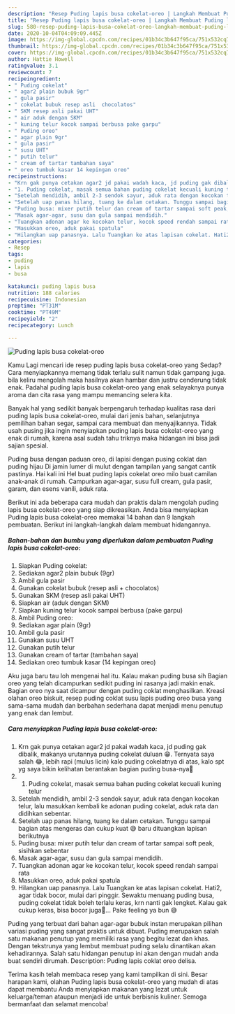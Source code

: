 ```yaml
---
description: "Resep Puding lapis busa cokelat-oreo | Langkah Membuat Puding lapis busa cokelat-oreo Yang Menggugah Selera"
title: "Resep Puding lapis busa cokelat-oreo | Langkah Membuat Puding lapis busa cokelat-oreo Yang Menggugah Selera"
slug: 580-resep-puding-lapis-busa-cokelat-oreo-langkah-membuat-puding-lapis-busa-cokelat-oreo-yang-menggugah-selera
date: 2020-10-04T04:09:09.445Z
image: https://img-global.cpcdn.com/recipes/01b34c3b647f95ca/751x532cq70/puding-lapis-busa-cokelat-oreo-foto-resep-utama.jpg
thumbnail: https://img-global.cpcdn.com/recipes/01b34c3b647f95ca/751x532cq70/puding-lapis-busa-cokelat-oreo-foto-resep-utama.jpg
cover: https://img-global.cpcdn.com/recipes/01b34c3b647f95ca/751x532cq70/puding-lapis-busa-cokelat-oreo-foto-resep-utama.jpg
author: Hattie Howell
ratingvalue: 3.1
reviewcount: 7
recipeingredient:
- " Puding cokelat"
- " agar2 plain bubuk 9gr"
- " gula pasir"
- " cokelat bubuk resep asli  chocolatos"
- " SKM resep asli pakai UHT"
- " air aduk dengan SKM"
- " kuning telur kocok sampai berbusa pake garpu"
- " Puding oreo"
- " agar plain 9gr"
- " gula pasir"
- " susu UHT"
- " putih telur"
- " cream of tartar tambahan saya"
- " oreo tumbuk kasar 14 kepingan oreo"
recipeinstructions:
- "Krn gak punya cetakan agar2 jd pakai wadah kaca, jd puding gak dibalik, makanya urutannya puding cokelat duluan 😁. Ternyata saya salah 😂, lebih rapi (mulus licin) kalo puding cokelatnya di atas, kalo spt yg saya bikin kelihatan berantakan bagian puding busa-nya🤣"
- "1. Puding cokelat, masak semua bahan puding cokelat kecuali kuning telur"
- "Setelah mendidih, ambil 2-3 sendok sayur, aduk rata dengan kocokan telur, lalu masukkan kembali ke adonan puding cokelat, aduk rata dan didihkan sebentar."
- "Setelah uap panas hilang, tuang ke dalam cetakan. Tunggu sampai bagian atas mengeras dan cukup kuat 😅 baru dituangkan lapisan berikutnya"
- "Puding busa: mixer putih telur dan cream of tartar sampai soft peak, sisihkan sebentar"
- "Masak agar-agar, susu dan gula sampai mendidih."
- "Tuangkan adonan agar ke kocokan telur, kocok speed rendah sampai rata"
- "Masukkan oreo, aduk pakai spatula"
- "Hilangkan uap panasnya. Lalu Tuangkan ke atas lapisan cokelat. Hati2, agar tidak bocor, mulai dari pinggir. Sewaktu menuang puding busa, puding cokelat tidak boleh terlalu keras, krn nanti gak lengket. Kalau gak cukup keras, bisa bocor juga🤣... Pake feeling ya bun 😅"
categories:
- Resep
tags:
- puding
- lapis
- busa

katakunci: puding lapis busa 
nutrition: 188 calories
recipecuisine: Indonesian
preptime: "PT31M"
cooktime: "PT49M"
recipeyield: "2"
recipecategory: Lunch

---
```



![Puding lapis busa cokelat-oreo](https://img-global.cpcdn.com/recipes/01b34c3b647f95ca/751x532cq70/puding-lapis-busa-cokelat-oreo-foto-resep-utama.jpg)

Kamu Lagi mencari ide resep puding lapis busa cokelat-oreo yang Sedap? Cara menyiapkannya memang tidak terlalu sulit namun tidak gampang juga. bila keliru mengolah maka hasilnya akan hambar dan justru cenderung tidak enak. Padahal puding lapis busa cokelat-oreo yang enak selayaknya punya aroma dan cita rasa yang mampu memancing selera kita.

Banyak hal yang sedikit banyak berpengaruh terhadap kualitas rasa dari puding lapis busa cokelat-oreo, mulai dari jenis bahan, selanjutnya pemilihan bahan segar, sampai cara membuat dan menyajikannya. Tidak usah pusing jika ingin menyiapkan puding lapis busa cokelat-oreo yang enak di rumah, karena asal sudah tahu triknya maka hidangan ini bisa jadi sajian spesial.

Puding busa dengan paduan oreo, di lapisi dengan pusing coklat dan puding hijau Di jamin lumer di mulut dengan tampilan yang sangat cantik pastinya. Hai kali ini Hel buat puding lapis cokelat oreo milo buat camilan anak-anak di rumah. Campurkan agar-agar, susu full cream, gula pasir, garam, dan esens vanili, aduk rata.


Berikut ini ada beberapa cara mudah dan praktis dalam mengolah puding lapis busa cokelat-oreo yang siap dikreasikan. Anda bisa menyiapkan Puding lapis busa cokelat-oreo memakai 14 bahan dan 9 langkah pembuatan. Berikut ini langkah-langkah dalam membuat hidangannya.

<!--inarticleads1-->

##### Bahan-bahan dan bumbu yang diperlukan dalam pembuatan Puding lapis busa cokelat-oreo:

1. Siapkan  Puding cokelat:
1. Sediakan  agar2 plain bubuk (9gr)
1. Ambil  gula pasir
1. Gunakan  cokelat bubuk (resep asli + chocolatos)
1. Gunakan  SKM (resep asli pakai UHT)
1. Siapkan  air (aduk dengan SKM)
1. Siapkan  kuning telur kocok sampai berbusa (pake garpu)
1. Ambil  Puding oreo:
1. Sediakan  agar plain (9gr)
1. Ambil  gula pasir
1. Gunakan  susu UHT
1. Gunakan  putih telur
1. Gunakan  cream of tartar (tambahan saya)
1. Sediakan  oreo tumbuk kasar (14 kepingan oreo)


Aku juga baru tau loh mengenai hal itu. Kalau makan puding busa sih Bagian oreo yang telah dicampurkan sedikit puding ini rasanya jadi makin enak. Bagian oreo nya saat dicampur dengan puding coklat menghasilkan. Kreasi olahan oreo biskuit, resep puding coklat susu lapis puding oreo busa yang sama-sama mudah dan berbahan sederhana dapat menjadi menu penutup yang enak dan lembut. 

<!--inarticleads2-->

##### Cara menyiapkan Puding lapis busa cokelat-oreo:

1. Krn gak punya cetakan agar2 jd pakai wadah kaca, jd puding gak dibalik, makanya urutannya puding cokelat duluan 😁. Ternyata saya salah 😂, lebih rapi (mulus licin) kalo puding cokelatnya di atas, kalo spt yg saya bikin kelihatan berantakan bagian puding busa-nya🤣
1. 1. Puding cokelat, masak semua bahan puding cokelat kecuali kuning telur
1. Setelah mendidih, ambil 2-3 sendok sayur, aduk rata dengan kocokan telur, lalu masukkan kembali ke adonan puding cokelat, aduk rata dan didihkan sebentar.
1. Setelah uap panas hilang, tuang ke dalam cetakan. Tunggu sampai bagian atas mengeras dan cukup kuat 😅 baru dituangkan lapisan berikutnya
1. Puding busa: mixer putih telur dan cream of tartar sampai soft peak, sisihkan sebentar
1. Masak agar-agar, susu dan gula sampai mendidih.
1. Tuangkan adonan agar ke kocokan telur, kocok speed rendah sampai rata
1. Masukkan oreo, aduk pakai spatula
1. Hilangkan uap panasnya. Lalu Tuangkan ke atas lapisan cokelat. Hati2, agar tidak bocor, mulai dari pinggir. Sewaktu menuang puding busa, puding cokelat tidak boleh terlalu keras, krn nanti gak lengket. Kalau gak cukup keras, bisa bocor juga🤣... Pake feeling ya bun 😅


Puding yang terbuat dari bahan agar-agar bubuk instan merupakan pilihan variasi puding yang sangat praktis untuk dibuat. Puding merupakan salah satu makanan penutup yang memiliki rasa yang begitu lezat dan khas. Dengan tekstrunya yang lembut membuat puding selalu dinantikan akan kehadirannya. Salah satu hidangan penutup ini akan dengan mudah anda buat sendiri dirumah. Description: Puding lapis coklat oreo delisa. 

Terima kasih telah membaca resep yang kami tampilkan di sini. Besar harapan kami, olahan Puding lapis busa cokelat-oreo yang mudah di atas dapat membantu Anda menyiapkan makanan yang lezat untuk keluarga/teman ataupun menjadi ide untuk berbisnis kuliner. Semoga bermanfaat dan selamat mencoba!

